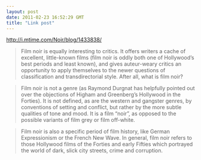 ```yaml
---
layout: post
date: 2011-02-23 16:52:29 GMT
title: "Link post"
---
```

<http://i.mtime.com/Noir/blog/1433838/>

> Film noir is equally interesting to critics. It offers writers a cache of excellent, little-known films (film noir is oddly both one of Hollywood’s best periods and least known), and gives auteur-weary critics an opportunity to apply themselves to the newer questions of classification and transdirectorial style. After all, what is film noir?

>  

> Film noir is not a genre (as Raymond Durgnat has helpfully pointed out over the objections of Higham and Greenberg’s Hollywood in the Forties). It is not defined, as are the western and gangster genres, by conventions of setting and conflict, but rather by the more subtle qualities of tone and mood. It is a film “noir”, as opposed to the possible variants of film grey or film off-white.

> 

> Film noir is also a specific period of film history, like German Expressionism or the French New Wave. In general, film noir refers to those Hollywood films of the Forties and early Fifties which portrayed the world of dark, slick city streets, crime and corruption.


